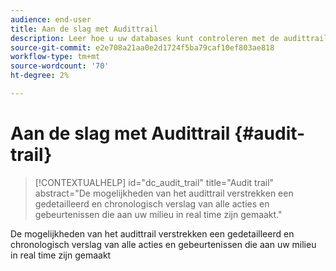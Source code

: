 ```yaml
---
audience: end-user
title: Aan de slag met Audittrail
description: Leer hoe u uw databases kunt controleren met de audittrail
source-git-commit: e2e708a21aa0e2d1724f5ba79caf10ef803ae818
workflow-type: tm+mt
source-wordcount: '70'
ht-degree: 2%

---
```


# Aan de slag met Audittrail {#audit-trail}


>[!CONTEXTUALHELP]
>id="dc_audit_trail"
>title="Audit trail"
>abstract="De mogelijkheden van het audittrail verstrekken een gedetailleerd en chronologisch verslag van alle acties en gebeurtenissen die aan uw milieu in real time zijn gemaakt."

De mogelijkheden van het audittrail verstrekken een gedetailleerd en chronologisch verslag van alle acties en gebeurtenissen die aan uw milieu in real time zijn gemaakt